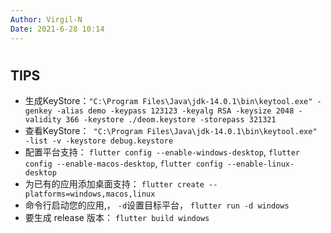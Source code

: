 ```yaml
---
Author: Virgil-N
Date: 2021-6-28 10:14
---
```


#

## TIPS

- 生成KeyStore：`"C:\Program Files\Java\jdk-14.0.1\bin\keytool.exe" -genkey -alias demo -keypass 123123 -keyalg RSA -keysize 2048 -validity 366 -keystore ./deom.keystore -storepass 321321`
- 查看KeyStore：` "C:\Program Files\Java\jdk-14.0.1\bin\keytool.exe" -list -v -keystore debug.keystore`
- 配置平台支持： `flutter config --enable-windows-desktop`, `flutter config --enable-macos-desktop`, `flutter config --enable-linux-desktop`
- 为已有的应用添加桌面支持： `flutter create --platforms=windows,macos,linux`
- 命令行启动您的应用,， `-d`设置目标平台， `flutter run -d windows`
- 要生成 release 版本： `flutter build windows`